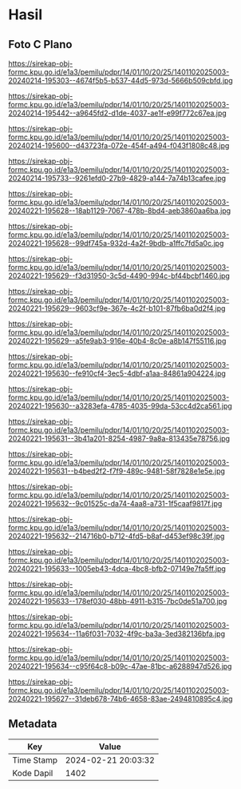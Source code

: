 # Hasil

## Foto C Plano

https://sirekap-obj-formc.kpu.go.id/e1a3/pemilu/pdpr/14/01/10/20/25/1401102025003-20240214-195303--4674f5b5-b537-44d5-973d-5666b509cbfd.jpg

https://sirekap-obj-formc.kpu.go.id/e1a3/pemilu/pdpr/14/01/10/20/25/1401102025003-20240214-195442--a9645fd2-d1de-4037-ae1f-e99f772c67ea.jpg

https://sirekap-obj-formc.kpu.go.id/e1a3/pemilu/pdpr/14/01/10/20/25/1401102025003-20240214-195600--d43723fa-072e-454f-a494-f043f1808c48.jpg

https://sirekap-obj-formc.kpu.go.id/e1a3/pemilu/pdpr/14/01/10/20/25/1401102025003-20240214-195733--9261efd0-27b9-4829-a144-7a74b13cafee.jpg

https://sirekap-obj-formc.kpu.go.id/e1a3/pemilu/pdpr/14/01/10/20/25/1401102025003-20240221-195628--18ab1129-7067-478b-8bd4-aeb3860aa6ba.jpg

https://sirekap-obj-formc.kpu.go.id/e1a3/pemilu/pdpr/14/01/10/20/25/1401102025003-20240221-195628--99df745a-932d-4a2f-9bdb-a1ffc7fd5a0c.jpg

https://sirekap-obj-formc.kpu.go.id/e1a3/pemilu/pdpr/14/01/10/20/25/1401102025003-20240221-195629--f3d31950-3c5d-4490-994c-bf44bcbf1460.jpg

https://sirekap-obj-formc.kpu.go.id/e1a3/pemilu/pdpr/14/01/10/20/25/1401102025003-20240221-195629--9603cf9e-367e-4c2f-b101-87fb6ba0d2f4.jpg

https://sirekap-obj-formc.kpu.go.id/e1a3/pemilu/pdpr/14/01/10/20/25/1401102025003-20240221-195629--a5fe9ab3-916e-40b4-8c0e-a8b147f55116.jpg

https://sirekap-obj-formc.kpu.go.id/e1a3/pemilu/pdpr/14/01/10/20/25/1401102025003-20240221-195630--fe910cf4-3ec5-4dbf-a1aa-84861a904224.jpg

https://sirekap-obj-formc.kpu.go.id/e1a3/pemilu/pdpr/14/01/10/20/25/1401102025003-20240221-195630--a3283efa-4785-4035-99da-53cc4d2ca561.jpg

https://sirekap-obj-formc.kpu.go.id/e1a3/pemilu/pdpr/14/01/10/20/25/1401102025003-20240221-195631--3b41a201-8254-4987-9a8a-813435e78756.jpg

https://sirekap-obj-formc.kpu.go.id/e1a3/pemilu/pdpr/14/01/10/20/25/1401102025003-20240221-195631--b4bed2f2-f7f9-489c-9481-58f7828e1e5e.jpg

https://sirekap-obj-formc.kpu.go.id/e1a3/pemilu/pdpr/14/01/10/20/25/1401102025003-20240221-195632--9c01525c-da74-4aa8-a731-1f5caaf9817f.jpg

https://sirekap-obj-formc.kpu.go.id/e1a3/pemilu/pdpr/14/01/10/20/25/1401102025003-20240221-195632--214716b0-b712-4fd5-b8af-d453ef98c39f.jpg

https://sirekap-obj-formc.kpu.go.id/e1a3/pemilu/pdpr/14/01/10/20/25/1401102025003-20240221-195633--1005eb43-4dca-4bc8-bfb2-07149e7fa5ff.jpg

https://sirekap-obj-formc.kpu.go.id/e1a3/pemilu/pdpr/14/01/10/20/25/1401102025003-20240221-195633--178ef030-48bb-4911-b315-7bc0de51a700.jpg

https://sirekap-obj-formc.kpu.go.id/e1a3/pemilu/pdpr/14/01/10/20/25/1401102025003-20240221-195634--11a6f031-7032-4f9c-ba3a-3ed382136bfa.jpg

https://sirekap-obj-formc.kpu.go.id/e1a3/pemilu/pdpr/14/01/10/20/25/1401102025003-20240221-195634--c95f64c8-b09c-47ae-81bc-a6288947d526.jpg

https://sirekap-obj-formc.kpu.go.id/e1a3/pemilu/pdpr/14/01/10/20/25/1401102025003-20240221-195627--31deb678-74b6-4658-83ae-2494810895c4.jpg


## Metadata

| Key        | Value               |
| ---------- | ------------------- |
| Time Stamp | 2024-02-21 20:03:32 |
| Kode Dapil | 1402                |




